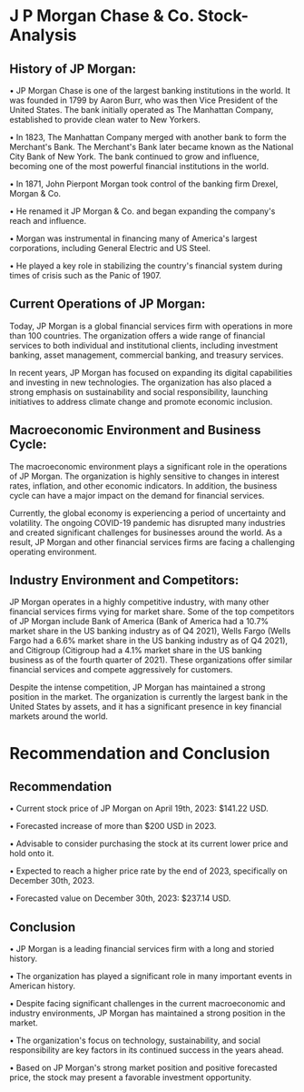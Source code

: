 # J P Morgan Chase & Co. Stock-Analysis

## History of JP Morgan:
•	JP Morgan Chase is one of the largest banking institutions in the world. It was founded in 1799 by Aaron Burr, who was then Vice President of the United States. The bank initially operated as The Manhattan Company, established to provide clean water to New Yorkers.

•	In 1823, The Manhattan Company merged with another bank to form the Merchant's Bank. The Merchant's Bank later became known as the National City Bank of New York. The bank continued to grow and influence, becoming one of the most powerful financial institutions in the world.

•	In 1871, John Pierpont Morgan took control of the banking firm Drexel, Morgan & Co.

•	He renamed it JP Morgan & Co. and began expanding the company's reach and influence.

•	Morgan was instrumental in financing many of America's largest corporations, including General Electric and US Steel.

•	He played a key role in stabilizing the country's financial system during times of crisis such as the Panic of 1907.

## Current Operations of JP Morgan:
Today, JP Morgan is a global financial services firm with operations in more than 100 countries. The organization offers a wide range of financial services to both individual and institutional clients, including investment banking, asset management, commercial banking, and treasury services.

In recent years, JP Morgan has focused on expanding its digital capabilities and investing in new technologies. The organization has also placed a strong emphasis on sustainability and social responsibility, launching initiatives to address climate change and promote economic inclusion.

## Macroeconomic Environment and Business Cycle:
The macroeconomic environment plays a significant role in the operations of JP Morgan. The organization is highly sensitive to changes in interest rates, inflation, and other economic indicators. In addition, the business cycle can have a major impact on the demand for financial services.

Currently, the global economy is experiencing a period of uncertainty and volatility. The ongoing COVID-19 pandemic has disrupted many industries and created significant challenges for businesses around the world. As a result, JP Morgan and other financial services firms are facing a challenging operating environment.


## Industry Environment and Competitors:
JP Morgan operates in a highly competitive industry, with many other financial services firms vying for market share. Some of the top competitors of JP Morgan include Bank of America (Bank of America had a 10.7% market share in the US banking industry as of Q4 2021), Wells Fargo (Wells Fargo had a 6.6% market share in the US banking industry as of Q4 2021), and Citigroup (Citigroup had a 4.1% market share in the US banking business as of the fourth quarter of 2021). These organizations offer similar financial services and compete aggressively for customers.

Despite the intense competition, JP Morgan has maintained a strong position in the market. The organization is currently the largest bank in the United States by assets, and it has a significant presence in key financial markets around the world.


# Recommendation and Conclusion

## Recommendation
•	Current stock price of JP Morgan on April 19th, 2023: $141.22 USD.

•	Forecasted increase of more than $200 USD in 2023.

•	Advisable to consider purchasing the stock at its current lower price and hold onto it.

•	Expected to reach a higher price rate by the end of 2023, specifically on December 30th, 2023.

•	Forecasted value on December 30th, 2023: $237.14 USD.

## Conclusion
•	JP Morgan is a leading financial services firm with a long and storied history.

•	The organization has played a significant role in many important events in American history.

•	Despite facing significant challenges in the current macroeconomic and industry environments, JP Morgan has maintained a strong position in the market.

•	The organization's focus on technology, sustainability, and social responsibility are key factors in its continued success in the years ahead.

•	Based on JP Morgan's strong market position and positive forecasted price, the stock may present a favorable investment opportunity.

